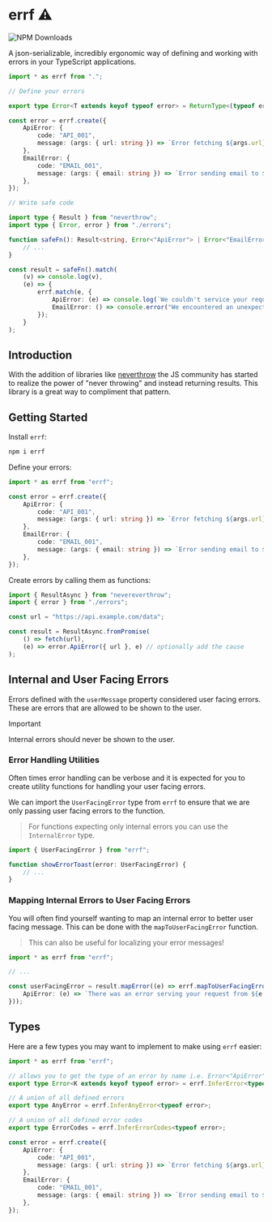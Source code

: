 # errf ⚠️

![NPM Downloads](https://img.shields.io/npm/dm/errf)

A json-serializable, incredibly ergonomic way of defining and working with errors in your TypeScript applications.

```ts
import * as errf from ".";

// Define your errors

export type Error<T extends keyof typeof error> = ReturnType<(typeof error)[T]>;

const error = errf.create({
	ApiError: {
		code: "API_001",
		message: (args: { url: string }) => `Error fetching ${args.url}`,
	},
	EmailError: {
		code: "EMAIL_001",
		message: (args: { email: string }) => `Error sending email to ${args.email}`,
	},
});

// Write safe code

import type { Result } from "neverthrow";
import type { Error, error } from "./errors";

function safeFn(): Result<string, Error<"ApiError"> | Error<"EmailError">> {
	// ...
}

const result = safeFn().match(
	(v) => console.log(v),
	(e) => {
		errf.match(e, {
			ApiError: (e) => console.log(`We couldn't service your request to ${e.config.url}`),
			EmailError: () => console.error("We encountered an unexpected error"),
		});
	}
);
```

## Introduction

With the addition of libraries like [neverthrow](https://github.com/supermacro/neverthrow) the JS community has started to realize the power of "never throwing" and instead returning results. This library is a great way to compliment that pattern.

## Getting Started

Install `errf`:

```sh
npm i errf
```

Define your errors:

```ts
import * as errf from "errf";

const error = errf.create({
	ApiError: {
		code: "API_001",
		message: (args: { url: string }) => `Error fetching ${args.url}`,
	},
	EmailError: {
		code: "EMAIL_001",
		message: (args: { email: string }) => `Error sending email to ${args.email}`,
	},
});
```

Create errors by calling them as functions:

```ts
import { ResultAsync } from "nevereverthrow";
import { error } from "./errors";

const url = "https://api.example.com/data";

const result = ResultAsync.fromPromise(
	() => fetch(url),
	(e) => error.ApiError({ url }, e) // optionally add the cause
);
```

## Internal and User Facing Errors

Errors defined with the `userMessage` property considered user facing errors. These are errors that are allowed to be shown to the user.

> [!IMPORTANT] 
> Internal errors should never be shown to the user.

### Error Handling Utilities

Often times error handling can be verbose and it is expected for you to create utility functions for handling your user facing errors.

We can import the `UserFacingError` type from `errf` to ensure that we are only passing user facing errors to the function.

> For functions expecting only internal errors you can use the `InternalError` type.

```ts
import { UserFacingError } from "errf";

function showErrorToast(error: UserFacingError) {
    // ...
}
```

### Mapping Internal Errors to User Facing Errors

You will often find yourself wanting to map an internal error to better user facing message. This can be done with the `mapToUserFacingError` function.

> This can also be useful for localizing your error messages!

```ts
import * as errf from "errf";

// ...

const userFacingError = result.mapError((e) => errf.mapToUserFacingError(e, {
    ApiError: (e) => `There was an error serving your request from ${e.config.url}`,
}));
```

## Types

Here are a few types you may want to implement to make using `errf` easier:

```ts
import * as errf from "errf";

// allows you to get the type of an error by name i.e. Error<"ApiError">
export type Error<K extends keyof typeof error> = errf.InferError<typeof error, K>;

// A union of all defined errors
export type AnyError = errf.InferAnyError<typeof error>;

// A union of all defined error codes
export type ErrorCodes = errf.InferErrorCodes<typeof error>;

const error = errf.create({
    ApiError: {
        code: "API_001",
        message: (args: { url: string }) => `Error fetching ${args.url}`,
    },
    EmailError: {
        code: "EMAIL_001",
        message: (args: { email: string }) => `Error sending email to ${args.email}`,
    },
});
```
